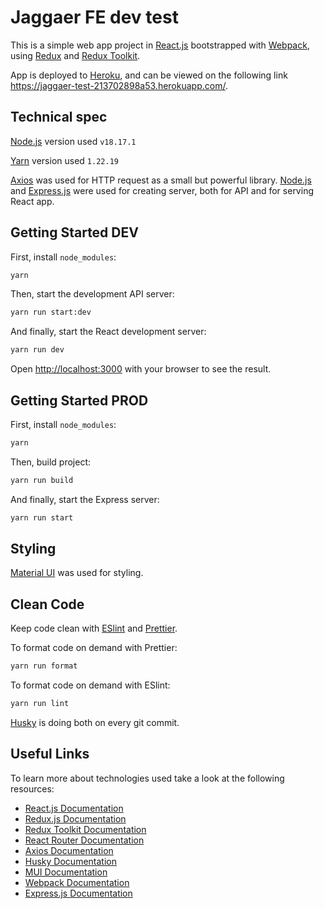 # Jaggaer FE dev test

This is a simple web app project in [React.js](https://reactjs.org/) bootstrapped with [Webpack](https://webpack.js.org/),
using [Redux](https://redux.js.org/) and [Redux Toolkit](https://redux-toolkit.js.org/).

App is deployed to [Heroku](https://www.heroku.com/), and can be viewed on 
the following link https://jaggaer-test-213702898a53.herokuapp.com/.

## Technical spec

[Node.js](https://nodejs.org/) version used `v18.17.1`

[Yarn](https://yarnpkg.com/) version used `1.22.19`

[Axios](https://axios-http.com) was used for HTTP request as a small but powerful library.
[Node.js](https://nodejs.org/) and [Express.js](https://expressjs.com/) were 
used 
for creating server, both for API and for serving React app.


## Getting Started DEV

First, install `node_modules`:

```bash
yarn
```

Then, start the development API server:

```bash
yarn run start:dev
```
And finally, start the React development server:

```bash
yarn run dev
```

Open [http://localhost:3000](http://localhost:3000) with your browser to see the result.

## Getting Started PROD

First, install `node_modules`:

```bash
yarn
```

Then, build project:

```bash
yarn run build
```
And finally, start the Express server:

```bash
yarn run start
```

## Styling

[Material UI](https://mui.com/) was used for styling.

## Clean Code

Keep code clean with [ESlint](https:/eslint.org/) and [Prettier](https://prettier.io/).

To format code on demand with Prettier:

```bash
yarn run format
```
To format code on demand with ESlint:

```bash
yarn run lint
```
[Husky](https://typicode.github.io/husky/) is doing both on every git commit.

## Useful Links

To learn more about technologies used take a look at the following resources:

-   [React.js Documentation](https://reactjs.org/docs/getting-started.html)
-   [Redux.js Documentation](https://redux.js.org/introduction/getting-started)
-   [Redux Toolkit Documentation](https://redux-toolkit.js.org/introduction/getting-started)
-   [React Router Documentation](https://reactrouterdotcom.fly.dev/docs/en/v6)
-   [Axios Documentation](https://axios-http.com/docs/intro)
-   [Husky Documentation](https://typicode.github.io/husky/)
-   [MUI Documentation](https://mui.com/material-ui/getting-started/)
-   [Webpack Documentation](https://webpack.js.org/concepts/)
-   [Express.js Documentation](https://expressjs.com/en/starter/installing.html)
